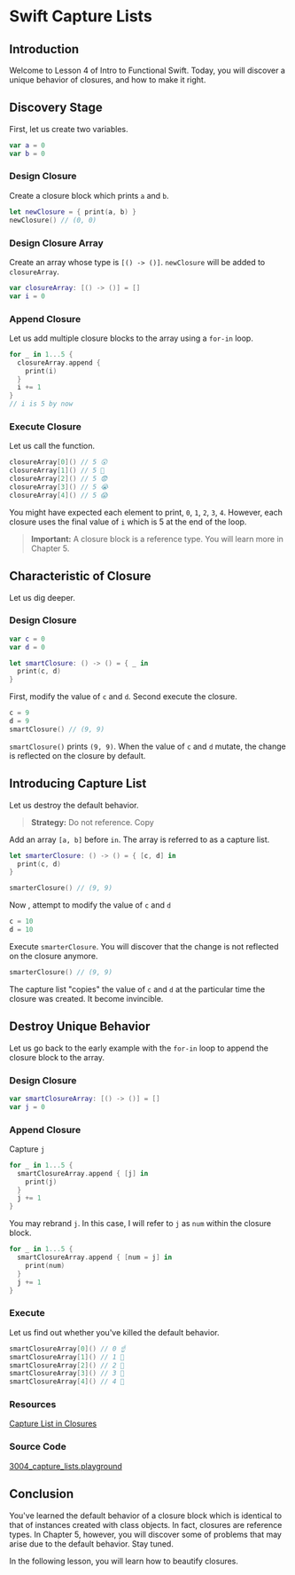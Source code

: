 # Swift Capture Lists

## Introduction
Welcome to Lesson 4 of Intro to Functional Swift. Today, you will discover a unique behavior of closures, and how to make it right.

## Discovery Stage
First, let us create two variables.

```swift
var a = 0
var b = 0
```

### Design Closure
Create a closure block which prints `a` and `b`.

```swift
let newClosure = { print(a, b) }
newClosure() // (0, 0)
```

### Design Closure Array
Create an array whose type is `[() -> ()]`. `newClosure` will be added to `closureArray`.

```swift
var closureArray: [() -> ()] = []
var i = 0
```

### Append Closure
Let us add multiple closure blocks to the array using a `for-in` loop.

```swift
for _ in 1...5 {
  closureArray.append {
    print(i)
  }
  i += 1
}
// i is 5 by now
```

### Execute Closure
Let us call the function.

```swift
closureArray[0]() // 5 😲
closureArray[1]() // 5 🤔
closureArray[2]() // 5 😨
closureArray[3]() // 5 😭
closureArray[4]() // 5 😱
```

You might have expected each element to print, `0`, `1`, `2`, `3`, `4`. However, each closure uses the final value of `i` which is 5 at the end of the loop.

> **Important:** A closure block is  a reference type. You will learn more in Chapter 5.

## Characteristic of Closure
Let us dig deeper.

### Design Closure
```swift
var c = 0
var d = 0

let smartClosure: () -> () = { _ in
  print(c, d)
}
```

First, modify the value of `c` and `d`. Second execute the closure.

```swift
c = 9
d = 9
smartClosure() // (9, 9)
```

`smartClosure()` prints `(9, 9)`. When the value of `c` and `d` mutate, the change is reflected on the closure by default.

## Introducing Capture List
Let us destroy the default behavior.

> **Strategy:** Do not reference. Copy

Add an array `[a, b]` before `in`. The array is referred to as a capture list.

```swift
let smarterClosure: () -> () = { [c, d] in
  print(c, d)
}

smarterClosure() // (9, 9)
```

Now , attempt to modify the value of `c` and `d`

```swift
c = 10
d = 10
```

Execute `smarterClosure`. You will discover that the change is not reflected on the closure anymore.

```swift
smarterClosure() // (9, 9)
```

The capture list "copies" the value of `c` and `d` at the particular time the closure was created. It become invincible.


## Destroy Unique Behavior
Let us go back to the early example with the `for-in` loop to append the closure block to the array.

### Design Closure
```swift
var smartClosureArray: [() -> ()] = []
var j = 0
```

### Append Closure
Capture `j`

```swift
for _ in 1...5 {
  smartClosureArray.append { [j] in
    print(j)
  }
  j += 1
}
```

You may rebrand `j`. In this case, I will refer to `j` as `num` within the closure block.

```swift
for _ in 1...5 {
  smartClosureArray.append { [num = j] in
    print(num)
  }
  j += 1
}
```
### Execute
Let us find out whether you've killed the default behavior.

```swift
smartClosureArray[0]() // 0 ☝️
smartClosureArray[1]() // 1 💪
smartClosureArray[2]() // 2 🎁
smartClosureArray[3]() // 3 🎉
smartClosureArray[4]() // 4 🎅
```


### Resources
[Capture List in Closures]

[Capture List in Closures]: https://blog.NiKSthedeveloper.io/swift-capture-list-in-closures-e28282c71b95

### Source Code
[3004_capture_lists.playground](https://www.dropbox.com/sh/ickz77fu1d6bwzo/AAC8YOA56o09C8OT7IRujOoma?dl=0)

## Conclusion
You've learned the default behavior of a closure block which is identical to that of instances created with class objects. In fact, closures are reference types. In Chapter 5, however, you will discover some of problems that may arise due to the default behavior. Stay tuned.

In the following lesson, you will learn how to beautify closures.